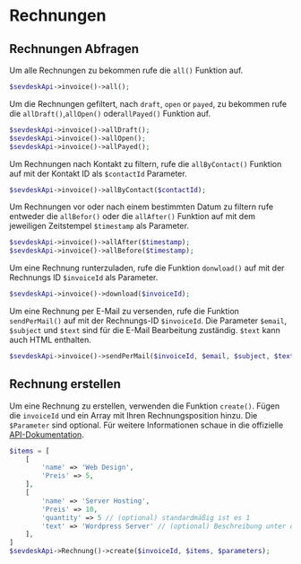 # Rechnungen

## Rechnungen Abfragen

Um alle Rechnungen zu bekommen rufe die `all()` Funktion auf.

```php
$sevdeskApi->invoice()->all();
```

Um die Rechnungen gefiltert, nach `draft`, `open` or `payed`, zu bekommen rufe die `allDraft()`,`allOpen()`
oder`allPayed()` Funktion auf.

```php
$sevdeskApi->invoice()->allDraft();
$sevdeskApi->invoice()->allOpen();
$sevdeskApi->invoice()->allPayed();
```

Um Rechnungen nach Kontakt zu filtern, rufe die `allByContact()` Funktion auf mit der Kontakt ID als `$contactId`
Parameter.

```php
$sevdeskApi->invoice()->allByContact($contactId);
```

Um Rechnungen vor oder nach einem bestimmten Datum zu filtern rufe entweder die `allBefor()` oder die `allAfter()`
Funktion auf mit dem jeweiligen Zeitstempel `$timestamp` als Parameter.

```php
$sevdeskApi->invoice()->allAfter($timestamp);
$sevdeskApi->invoice()->allBefore($timestamp);
```

Um eine Rechnung runterzuladen, rufe die Funktion `donwload()` auf mit der Rechnungs ID `$invoiceId` als Parameter.

```php
$sevdeskApi->invoice()->download($invoiceId);
```

Um eine Rechnung per E-Mail zu versenden, rufe die Funktion `sendPerMail()` auf mit der Rechnungs-ID `$invoiceId`.
Die Parameter `$email`, `$subject` und `$text` sind für die E-Mail Bearbeitung zuständig. `$text` kann auch HTML
enthalten.

```php
$sevdeskApi->invoice()->sendPerMail($invoiceId, $email, $subject, $text);
```

## Rechnung erstellen

Um eine Rechnung zu erstellen, verwenden die Funktion `create()`. Fügen die `invoiceId` und ein Array mit Ihren
Rechnungsposition hinzu. Die `$Parameter` sind optional. Für weitere Informationen schaue in die
offizielle [API-Dokumentation](https://api.sevdesk.de/#tag/Invoice/operation/createInvoiceByFactory).

```php
$items = [
    [
        'name' => 'Web Design',
        'Preis' => 5,
    ],
    [
        'name' => 'Server Hosting',
        'Preis' => 10,
        'quantity' => 5 // (optional) standardmäßig ist es 1 
        'text' => 'Wordpress Server' // (optional) Beschreibung unter dem Namen
    ],
]
$sevdeskApi->Rechnung()->create($invoiceId, $items, $parameters);
```
